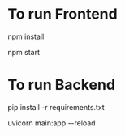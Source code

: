 # To run Frontend
npm install

npm start

# To run Backend
pip install -r requirements.txt

uvicorn main:app --reload
